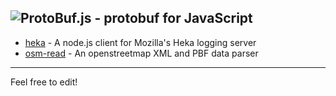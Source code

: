 ![ProtoBuf.js - protobuf for JavaScript](https://raw.github.com/dcodeIO/ProtoBuf.js/master/ProtoBuf.png)
-----
* [heka](https://github.com/mozilla-services/heka-node) - A node.js client for Mozilla's Heka logging server
* [osm-read](https://github.com/marook/osm-read) - An openstreetmap XML and PBF data parser

<hr />
Feel free to edit!